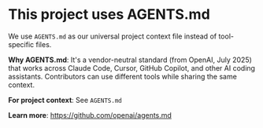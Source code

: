 # This project uses AGENTS.md

We use `AGENTS.md` as our universal project context file instead of tool-specific files.

**Why AGENTS.md**: It's a vendor-neutral standard (from OpenAI, July 2025) that works across Claude Code, Cursor, GitHub Copilot, and other AI coding assistants. Contributors can use different tools while sharing the same context.

**For project context**: See `AGENTS.md`

**Learn more**: https://github.com/openai/agents.md